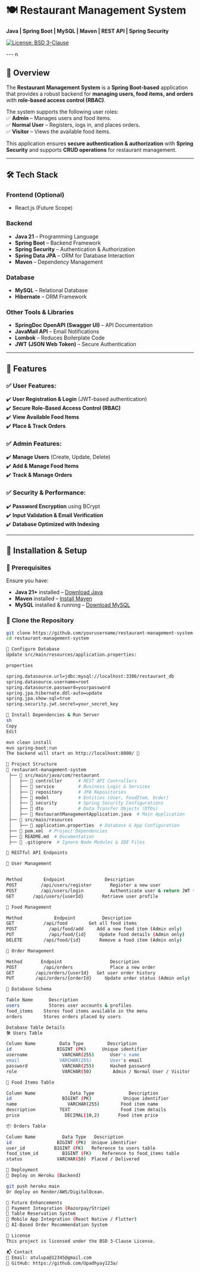 # 🍽️ Restaurant Management System  
**Java | Spring Boot | MySQL | Maven | REST API | Spring Security**  

[![License: BSD 3-Clause](https://img.shields.io/badge/License-BSD--3--Clause-blue.svg)](https://opensource.org/licenses/BSD-3-Clause)  

---      n

## 📌 Overview  

The **Restaurant Management System** is a **Spring Boot-based** application that provides a robust backend for **managing users, food items, and orders** with **role-based access control (RBAC)**.  

The system supports the following user roles:  
✅ **Admin** – Manages users and food items.  
✅ **Normal User** – Registers, logs in, and places orders.  
✅ **Visitor** – Views the available food items.  

This application ensures **secure authentication & authorization** with **Spring Security** and supports **CRUD operations** for restaurant management.  

---

## 🛠 Tech Stack  

### **Frontend (Optional)**  
- React.js (Future Scope)  

### **Backend**  
- **Java 21** – Programming Language  
- **Spring Boot** – Backend Framework  
- **Spring Security** – Authentication & Authorization  
- **Spring Data JPA** – ORM for Database Interaction  
- **Maven** – Dependency Management  

### **Database**  
- **MySQL** – Relational Database  
- **Hibernate** – ORM Framework  

### **Other Tools & Libraries**  
- **SpringDoc OpenAPI (Swagger UI)** – API Documentation  
- **JavaMail API** – Email Notifications  
- **Lombok** – Reduces Boilerplate Code  
- **JWT (JSON Web Token)** – Secure Authentication  

---

## 📌 Features  

### ✅ **User Features:**  
✔️ **User Registration & Login** (JWT-based authentication)  
✔️ **Secure Role-Based Access Control (RBAC)**  
✔️ **View Available Food Items**  
✔️ **Place & Track Orders**  

### ✅ **Admin Features:**  
✔️ **Manage Users** (Create, Update, Delete)  
✔️ **Add & Manage Food Items**  
✔️ **Track & Manage Orders**  

### ✅ **Security & Performance:**  
✔️ **Password Encryption** using BCrypt  
✔️ **Input Validation & Email Verification**  
✔️ **Database Optimized with Indexing**  

---

## 📌 Installation & Setup  

### 🔹 **Prerequisites**  
Ensure you have:  
- **Java 21+** installed – [Download Java](https://adoptopenjdk.net/)  
- **Maven** installed – [Install Maven](https://maven.apache.org/install.html)  
- **MySQL** installed & running – [Download MySQL](https://dev.mysql.com/downloads/)  

### 🔹 **Clone the Repository**  
```sh
git clone https://github.com/yourusername/restaurant-management-system.git
cd restaurant-management-system

🔹 Configure Database
Update src/main/resources/application.properties:

properties

spring.datasource.url=jdbc:mysql://localhost:3306/restaurant_db
spring.datasource.username=root
spring.datasource.password=yourpassword
spring.jpa.hibernate.ddl-auto=update
spring.jpa.show-sql=true
spring.security.jwt.secret=your_secret_key

🔹 Install Dependencies & Run Server
sh
Copy
Edit

mvn clean install
mvn spring-boot:run
The backend will start on http://localhost:8080/ 🚀

📌 Project Structure
📂 restaurant-management-system
 ├── 📁 src/main/java/com/restaurant
 │   ├── 📁 controller      # REST API Controllers
 │   ├── 📁 service         # Business Logic & Services
 │   ├── 📁 repository      # JPA Repositories
 │   ├── 📁 model           # Entities (User, FoodItem, Order)
 │   ├── 📁 security        # Spring Security Configurations
 │   ├── 📁 dto             # Data Transfer Objects (DTOs)
 │   ├── 📄 RestaurantManagementApplication.java  # Main Application
 ├── 📁 src/main/resources
 │   ├── 📄 application.properties  # Database & App Configuration
 ├── 📄 pom.xml  # Project Dependencies
 ├── 📄 README.md  # Documentation
 ├── 📄 .gitignore  # Ignore Node Modules & IDE Files

📌 RESTful API Endpoints

🔹 User Management


Method	      Endpoint	             Description
POST	     /api/users/register 	   Register a new user
POST	     /api/users/login	       Authenticate user & return JWT token
GET	      /api/users/{userId}	    Retrieve user profile

🔹 Food Management

Method	          Endpoint        	Description
GET	          /api/food	       Get all food items
POST	        /api/food/add  	  Add a new food item (Admin only)
PUT         	/api/food/{id}	   Update food details (Admin only)
DELETE	      /api/food/{id}	   Remove a food item (Admin only)

🔹 Order Management

Method	     Endpoint	               Description
POST	      /api/orders	           Place a new order
GET	       /api/orders/{userId}	  Get user order history
PUT	       /api/orders/{orderId}	 Update order status (Admin only)

📌 Database Schema

Table Name	    Description
users       	Stores user accounts & profiles
food_items	  Stores food items available in the menu
orders	      Stores orders placed by users

Database Table Details
🛠 Users Table

Column Name	        Data Type	      Description
id	               BIGINT (PK)	    Unique identifier
username	         VARCHAR(255)	   User's name
email	            VARCHAR(255)	   User's email
password	         VARCHAR(255)	   Hashed password
role	             VARCHAR(50)	    Admin / Normal User / Visitor

🍔 Food Items Table

Column Name          	Data Type	          Description
id	                 BIGINT (PK)	        Unique identifier
name	               VARCHAR(255)	       Food item name
description	        TEXT	               Food item details
price	              DECIMAL(10,2)	      Food item price

📦 Orders Table

Column Name	         Data Type	 Description
id	               BIGINT (PK)	Unique identifier
user_id	          BIGINT (FK)	Reference to users table
food_item_id	     BIGINT (FK)	Reference to food_items table
status	           VARCHAR(50)	Placed / Delivered

📌 Deployment
🚀 Deploy on Heroku (Backend)

git push heroku main
Or deploy on Render/AWS/DigitalOcean.

📌 Future Enhancements
🔹 Payment Integration (Razorpay/Stripe)
🔹 Table Reservation System
🔹 Mobile App Integration (React Native / Flutter)
🔹 AI-Based Order Recommendation System

📌 License
This project is licensed under the BSD 3-Clause License.

📬 Contact
📧 Email: atulupa@12345@gmail.com
🐙 GitHub: https://github.com/Upadhyay123a/
